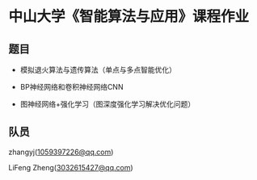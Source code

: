 # 中山大学《智能算法与应用》课程作业

## 题目

+  模拟退火算法与遗传算法（单点与多点智能优化）

+  BP神经网络和卷积神经网络CNN

+  图神经网络+强化学习（图深度强化学习解决优化问题）

## 队员
zhangyj(1059397226@qq.com)

LiFeng Zheng(3032615427@qq.com)